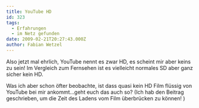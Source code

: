 ```yaml
---
title: YouTube HD
id: 323
tags:
  - Erfahrungen
  - im Netz gefunden
date: 2009-02-21T20:27:43.000Z
author: Fabian Wetzel
---
```


Also jetzt mal ehrlich, YouTube nennt es zwar HD, es scheint mir aber keins zu sein! Im Vergleich zum Fernsehen ist es vielleicht normales SD aber ganz sicher kein HD.

Was ich aber schon öfter beobachte, ist dass quasi kein HD Film flüssig von YouTube bei mir ankommt…geht euch das auch so? (Ich hab den Beitrag geschrieben, um die Zeit des Ladens vom Film überbrücken zu können! )
